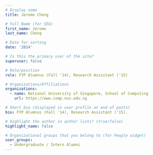 ```yaml
---
# Display name
title: Jerome Cheng

# Full Name (for SEO) 
first_name: Jerome
last_name: Cheng

# Date for sorting
date: '2014'

# Is this the primary user of the site?
superuser: false

# Role/position
role: FYP Alumnus (Fall '14), Research Assistant ('15)

# Organizations/Affiliations
organizations:
  - name: National University of Singapore, School of Computing
    url: https://www.comp.nus.edu.sg

# Short bio (displayed in user profile at end of posts)
bio: FYP Alumnus (Fall '14), Research Assistant ('15). 

# Highlight the author in author lists? (true/false)
highlight_name: false

# Organizational groups that you belong to (for People widget)
user_groups:
  - Undergraduate / Intern Alumni
---
```

